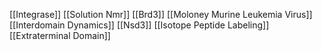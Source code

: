 [[Integrase]]
[[Solution Nmr]]
[[Brd3]]
[[Moloney Murine Leukemia Virus]]
[[Interdomain Dynamics]]
[[Nsd3]]
[[Isotope Peptide Labeling]]
[[Extraterminal Domain]]
